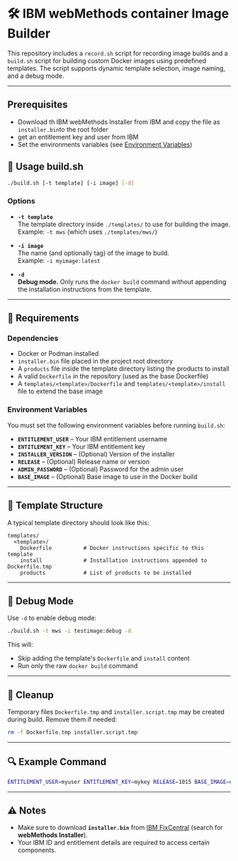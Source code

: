 # 🛠 IBM webMethods container Image Builder

This repository includes a `record.sh` script for recording image builds and a `build.sh` script for building custom Docker images using predefined templates. The script supports dynamic template selection, image naming, and a debug mode.

---

## Prerequisites

- Download th IBM webMethods Installer from IBM and copy the file as ```installer.bin```to the root folder
- get an entitlement key and user from IBM
- Set the environments variables (see [Environment Variables](#Environment-Variables))

## 🚀 Usage build.sh

```bash
./build.sh [-t template] [-i image] [-d]
```

### **Options**
- **`-t template`**  
  The template directory inside `./templates/` to use for building the image.  
  Example: `-t mws` (which uses `./templates/mws/`)

- **`-i image`**  
  The name (and optionally tag) of the image to build.  
  Example: `-i myimage:latest`

- **`-d`**  
  **Debug mode.** Only runs the `docker build` command without appending the installation instructions from the template.

---

## 🔧 Requirements

### **Dependencies**
- Docker or Podman installed
- `installer.bin` file placed in the project root directory
- A `products` file inside the template directory listing the products to install
- A valid `Dockerfile` in the repository (used as the base Dockerfile)
- A `templates/<template>/Dockerfile` and `templates/<template>/install` file to extend the base image

### **Environment Variables**
You must set the following environment variables before running `build.sh`:
- **`ENTITLEMENT_USER`** – Your IBM entitlement username
- **`ENTITLEMENT_KEY`** – Your IBM entitlement key
- **`INSTALLER_VERSION`** – (Optional) Version of the installer
- **`RELEASE`** – (Optional) Release name or version
- **`ADMIN_PASSWORD`** – (Optional) Password for the admin user
- **`BASE_IMAGE`** – (Optional) Base image to use in the Docker build

---

## 📂 Template Structure

A typical template directory should look like this:
```
templates/
  <template>/
    Dockerfile          # Docker instructions specific to this template
    install             # Installation instructions appended to Dockerfile.tmp
    products            # List of products to be installed
```

---

## 🧪 Debug Mode

Use `-d` to enable debug mode:
```bash
./build.sh -t mws -i testimage:debug -d
```
This will:
- Skip adding the template's `Dockerfile` and `install` content
- Run only the raw `docker build` command

---

## 🧹 Cleanup

Temporary files `Dockerfile.tmp` and `installer.script.tmp` may be created during build. Remove them if needed:
```bash
rm -f Dockerfile.tmp installer.script.tmp
```

---

## 🔍 Example Command

```bash
ENTITLEMENT_USER=myuser ENTITLEMENT_KEY=mykey RELEASE=1015 BASE_IMAGE=docker.io/redhat/ubi8:latest ADMIN_PASSWORD=manage ./build.sh -t mws -i mws-custom:10.15
```

---

## ⚠️ Notes

- Make sure to download **`installer.bin`** from [IBM FixCentral](https://www.ibm.com/support/fixcentral/) (search for **webMethods Installer**).
- Your IBM ID and entitlement details are required to access certain components.
